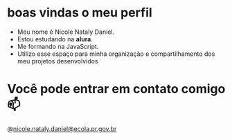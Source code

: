 # boas vindas o meu perfil
* Meu nome é Nicole Nataly Daniel.
* Estou estudando na **alura**.
* Me formando na JavaScript.
* Utilizo esse espaço para minha organização e compartilhamento dos meu projetos desenvolvidos
# Você pode entrar em contato comigo 📫
@nicole.nataly.daniel@ecola.pr.gov.br
